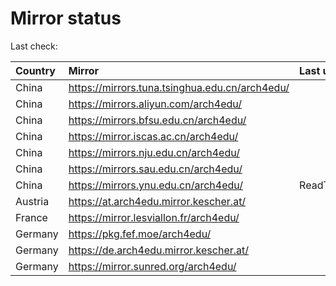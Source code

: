 <script src="./time.js"></script>
# Mirror status
Last check: <script type="text/javascript">localize(1681935560.5998316);</script>

|Country|Mirror|Last update|
|:------|:-----|:----------|
|China|https://mirrors.tuna.tsinghua.edu.cn/arch4edu/|<script type="text/javascript">localize(1681885849);</script>|
|China|https://mirrors.aliyun.com/arch4edu/|<script type="text/javascript">localize(1681799641);</script>|
|China|https://mirrors.bfsu.edu.cn/arch4edu/|<script type="text/javascript">localize(1681885849);</script>|
|China|https://mirror.iscas.ac.cn/arch4edu/|<script type="text/javascript">localize(1681929066);</script>|
|China|https://mirrors.nju.edu.cn/arch4edu/|<script type="text/javascript">localize(1681885849);</script>|
|China|https://mirrors.sau.edu.cn/arch4edu/|<script type="text/javascript">localize(1673850842);</script>|
|China|https://mirrors.ynu.edu.cn/arch4edu/|ReadTimeout|
|Austria|https://at.arch4edu.mirror.kescher.at/|<script type="text/javascript">localize(1681885849);</script>|
|France|https://mirror.lesviallon.fr/arch4edu/|<script type="text/javascript">localize(1681885849);</script>|
|Germany|https://pkg.fef.moe/arch4edu/|<script type="text/javascript">localize(1681885849);</script>|
|Germany|https://de.arch4edu.mirror.kescher.at/|<script type="text/javascript">localize(1681885849);</script>|
|Germany|https://mirror.sunred.org/arch4edu/|<script type="text/javascript">localize(1681885849);</script>|

<script src="./tablefilter/tablefilter.js"></script>
<script src="./table.js"></script>
